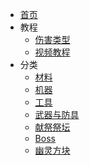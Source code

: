 - [首页](/Home)
- 教程
    - [伤害类型](/Damage)
    - [视频教程](/Tutorials)
- 分类
    - [材料](/Materials)
    - [机器](/Machines)
    - [工具](/Tools)
    - [武器与防具](/Weapons-and-Armors)
    - [献祭祭坛](/Sacrificial-Altars)
    - [Boss](/Boss)
    - [幽灵方块](/Ghost-Blocks)

